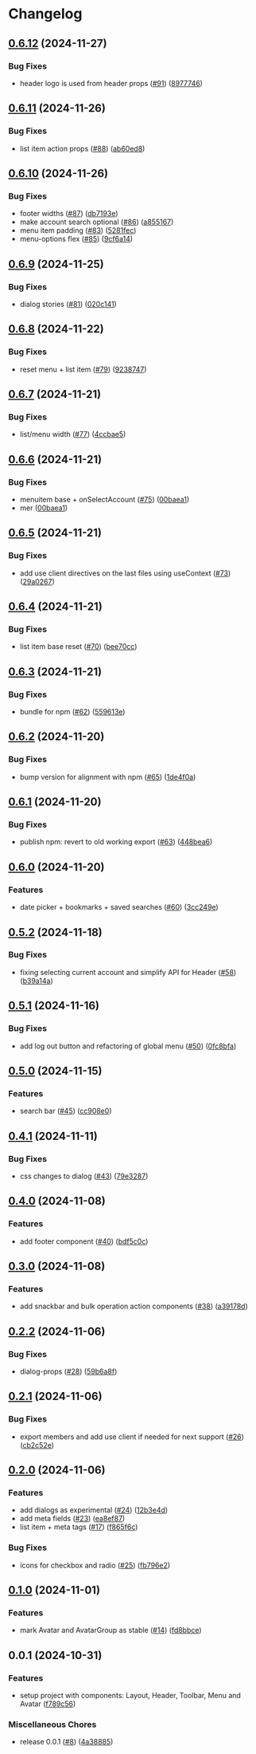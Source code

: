 # Changelog

## [0.6.12](https://github.com/Altinn/altinn-components/compare/v0.6.11...v0.6.12) (2024-11-27)


### Bug Fixes

* header logo is used from header props ([#91](https://github.com/Altinn/altinn-components/issues/91)) ([8977746](https://github.com/Altinn/altinn-components/commit/897774602fb5832563c0c566b2de80edc1ae4b1f))

## [0.6.11](https://github.com/Altinn/altinn-components/compare/v0.6.10...v0.6.11) (2024-11-26)


### Bug Fixes

* list item action props ([#88](https://github.com/Altinn/altinn-components/issues/88)) ([ab60ed8](https://github.com/Altinn/altinn-components/commit/ab60ed87cb41bf0cb17edbd3047d4e7e3bf81953))

## [0.6.10](https://github.com/Altinn/altinn-components/compare/v0.6.9...v0.6.10) (2024-11-26)


### Bug Fixes

* footer widths ([#87](https://github.com/Altinn/altinn-components/issues/87)) ([db7193e](https://github.com/Altinn/altinn-components/commit/db7193ec9df2aec74302538bce787d3fff219c2d))
* make account search optional ([#86](https://github.com/Altinn/altinn-components/issues/86)) ([a855167](https://github.com/Altinn/altinn-components/commit/a85516732a886469de8dbce01ac9d870f0292a47))
* menu item padding ([#83](https://github.com/Altinn/altinn-components/issues/83)) ([5281fec](https://github.com/Altinn/altinn-components/commit/5281fec7b991eb8e11da6919a8c3de5a4ed2c904))
* menu-options flex ([#85](https://github.com/Altinn/altinn-components/issues/85)) ([9cf6a14](https://github.com/Altinn/altinn-components/commit/9cf6a14f46229448ddf68a4a736653afdb9778c3))

## [0.6.9](https://github.com/Altinn/altinn-components/compare/v0.6.8...v0.6.9) (2024-11-25)


### Bug Fixes

* dialog stories ([#81](https://github.com/Altinn/altinn-components/issues/81)) ([020c141](https://github.com/Altinn/altinn-components/commit/020c1411e25cbc24dea724e31857cacbfdf951f4))

## [0.6.8](https://github.com/Altinn/altinn-components/compare/v0.6.7...v0.6.8) (2024-11-22)


### Bug Fixes

* reset menu + list item ([#79](https://github.com/Altinn/altinn-components/issues/79)) ([9238747](https://github.com/Altinn/altinn-components/commit/923874714daa37a62841028a642b551c62075d7e))

## [0.6.7](https://github.com/Altinn/altinn-components/compare/v0.6.6...v0.6.7) (2024-11-21)


### Bug Fixes

* list/menu width ([#77](https://github.com/Altinn/altinn-components/issues/77)) ([4ccbae5](https://github.com/Altinn/altinn-components/commit/4ccbae5bd1a80db63cbafe1202eb510720a9d99f))

## [0.6.6](https://github.com/Altinn/altinn-components/compare/v0.6.5...v0.6.6) (2024-11-21)


### Bug Fixes

* menuitem base + onSelectAccount ([#75](https://github.com/Altinn/altinn-components/issues/75)) ([00baea1](https://github.com/Altinn/altinn-components/commit/00baea127c353136276a29f564f51dbefddaf706))
* mer ([00baea1](https://github.com/Altinn/altinn-components/commit/00baea127c353136276a29f564f51dbefddaf706))

## [0.6.5](https://github.com/Altinn/altinn-components/compare/v0.6.4...v0.6.5) (2024-11-21)


### Bug Fixes

* add use client directives on the last files using useContext ([#73](https://github.com/Altinn/altinn-components/issues/73)) ([29a0267](https://github.com/Altinn/altinn-components/commit/29a02679c62b644e5c40e9fee1d282ed504ff9af))

## [0.6.4](https://github.com/Altinn/altinn-components/compare/v0.6.3...v0.6.4) (2024-11-21)


### Bug Fixes

* list item base reset ([#70](https://github.com/Altinn/altinn-components/issues/70)) ([bee70cc](https://github.com/Altinn/altinn-components/commit/bee70ccb3433a3fd230392188e7fd47c84b5e085))

## [0.6.3](https://github.com/Altinn/altinn-components/compare/v0.6.2...v0.6.3) (2024-11-21)


### Bug Fixes

* bundle for npm ([#62](https://github.com/Altinn/altinn-components/issues/62)) ([559613e](https://github.com/Altinn/altinn-components/commit/559613e79c279c5e4e80d4e05f80cdfe770993ba))

## [0.6.2](https://github.com/Altinn/altinn-components/compare/v0.6.1...v0.6.2) (2024-11-20)


### Bug Fixes

* bump version for alignment with npm ([#65](https://github.com/Altinn/altinn-components/issues/65)) ([1de4f0a](https://github.com/Altinn/altinn-components/commit/1de4f0a37a7d37a2c04543d4fd8f1c733005f957))

## [0.6.1](https://github.com/Altinn/altinn-components/compare/v0.6.0...v0.6.1) (2024-11-20)


### Bug Fixes

* publish npm: revert to old working export ([#63](https://github.com/Altinn/altinn-components/issues/63)) ([448bea6](https://github.com/Altinn/altinn-components/commit/448bea64b7220ad747eddb20dc624ded055dfb60))

## [0.6.0](https://github.com/Altinn/altinn-components/compare/v0.5.2...v0.6.0) (2024-11-20)


### Features

* date picker + bookmarks + saved searches ([#60](https://github.com/Altinn/altinn-components/issues/60)) ([3cc249e](https://github.com/Altinn/altinn-components/commit/3cc249ebbd6bb1f5157524a0bfa1fa6693f38dd8))

## [0.5.2](https://github.com/Altinn/altinn-components/compare/v0.5.1...v0.5.2) (2024-11-18)


### Bug Fixes

* fixing selecting current account and simplify API for Header ([#58](https://github.com/Altinn/altinn-components/issues/58)) ([b39a14a](https://github.com/Altinn/altinn-components/commit/b39a14a14014ff78209d636f3edc93507b443fd2))

## [0.5.1](https://github.com/Altinn/altinn-components/compare/v0.5.0...v0.5.1) (2024-11-16)


### Bug Fixes

* add log out button and refactoring of global menu ([#50](https://github.com/Altinn/altinn-components/issues/50)) ([0fc8bfa](https://github.com/Altinn/altinn-components/commit/0fc8bfaa0feb113624da9e740aed54d61de15d4c))

## [0.5.0](https://github.com/Altinn/altinn-components/compare/v0.4.1...v0.5.0) (2024-11-15)


### Features

* search bar ([#45](https://github.com/Altinn/altinn-components/issues/45)) ([cc908e0](https://github.com/Altinn/altinn-components/commit/cc908e05957783adf97b94d5e196bf9722523471))

## [0.4.1](https://github.com/Altinn/altinn-components/compare/v0.4.0...v0.4.1) (2024-11-11)


### Bug Fixes

* css changes to dialog ([#43](https://github.com/Altinn/altinn-components/issues/43)) ([79e3287](https://github.com/Altinn/altinn-components/commit/79e3287dc2efbce8ba7a9c0b94f955514289c0d3))

## [0.4.0](https://github.com/Altinn/altinn-components/compare/v0.3.0...v0.4.0) (2024-11-08)


### Features

* add footer component ([#40](https://github.com/Altinn/altinn-components/issues/40)) ([bdf5c0c](https://github.com/Altinn/altinn-components/commit/bdf5c0cd68c374ac5fe83536033074289f379abe))

## [0.3.0](https://github.com/Altinn/altinn-components/compare/v0.2.2...v0.3.0) (2024-11-08)


### Features

* add snackbar and bulk operation action components ([#38](https://github.com/Altinn/altinn-components/issues/38)) ([a39178d](https://github.com/Altinn/altinn-components/commit/a39178d060819e6943b1d1a5632832529b8f4165))

## [0.2.2](https://github.com/Altinn/altinn-components/compare/v0.2.1...v0.2.2) (2024-11-06)


### Bug Fixes

* dialog-props ([#28](https://github.com/Altinn/altinn-components/issues/28)) ([59b6a8f](https://github.com/Altinn/altinn-components/commit/59b6a8fb04abece013218402587f93863c1b9012))

## [0.2.1](https://github.com/Altinn/altinn-components/compare/v0.2.0...v0.2.1) (2024-11-06)


### Bug Fixes

* export members and add use client if needed for next support ([#26](https://github.com/Altinn/altinn-components/issues/26)) ([cb2c52e](https://github.com/Altinn/altinn-components/commit/cb2c52e8f8bd3b2633b439285bb8f4e5dc36d2ed))

## [0.2.0](https://github.com/Altinn/altinn-components/compare/v0.1.0...v0.2.0) (2024-11-06)


### Features

* add dialogs as experimental ([#24](https://github.com/Altinn/altinn-components/issues/24)) ([12b3e4d](https://github.com/Altinn/altinn-components/commit/12b3e4dc81c236eff5a5ab0364b3a7e992606c3a))
* add meta fields ([#23](https://github.com/Altinn/altinn-components/issues/23)) ([ea8ef87](https://github.com/Altinn/altinn-components/commit/ea8ef87ca03c089e52a331ab62526be2b5acc089))
* list item + meta tags ([#17](https://github.com/Altinn/altinn-components/issues/17)) ([f865f6c](https://github.com/Altinn/altinn-components/commit/f865f6c226e8f7ce9d4ce18c0014fb4e1c9d0383))


### Bug Fixes

* icons for checkbox and radio ([#25](https://github.com/Altinn/altinn-components/issues/25)) ([fb796e2](https://github.com/Altinn/altinn-components/commit/fb796e25636ec0b27ff643a3036ea25171202a11))

## [0.1.0](https://github.com/Altinn/altinn-components/compare/v0.0.1...v0.1.0) (2024-11-01)


### Features

* mark Avatar and AvatarGroup as stable ([#14](https://github.com/Altinn/altinn-components/issues/14)) ([fd8bbce](https://github.com/Altinn/altinn-components/commit/fd8bbce2ce59954d8682527b1a9d70bd08b9ccd7))

## 0.0.1 (2024-10-31)


### Features

* setup project with components: Layout, Header, Toolbar, Menu and Avatar ([f789c56](https://github.com/Altinn/altinn-components/commit/f789c5600c76339b9d1d58b92405a1a202d9b702))


### Miscellaneous Chores

* release 0.0.1 ([#8](https://github.com/Altinn/altinn-components/issues/8)) ([4a38885](https://github.com/Altinn/altinn-components/commit/4a3888565d53763307882f9fcc2cca503289c2c5))
